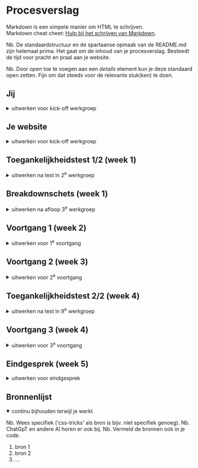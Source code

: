 # Procesverslag
Markdown is een simpele manier om HTML te schrijven.  
Markdown cheat cheet: [Hulp bij het schrijven van Markdown](https://github.com/adam-p/markdown-here/wiki/Markdown-Cheatsheet).

Nb. De standaardstructuur en de spartaanse opmaak van de README.md zijn helemaal prima. Het gaat om de inhoud van je procesverslag. Besteedt de tijd voor pracht en praal aan je website.

Nb. Door *open* toe te voegen aan een *details* element kun je deze standaard open zetten. Fijn om dat steeds voor de relevante stuk(ken) te doen.





## Jij

<details>
  <summary>uitwerken voor kick-off werkgroep</summary>

  ### Auteur:
  Robin Elseman 😎

  #### Je startniveau:
  Rood

  #### Je focus:
  Responsive & surface plane
 
</details>





## Je website

<details>
  <summary>uitwerken voor kick-off werkgroep</summary>

  ### Je opdracht:
  [Stussy's website link](https://eu.stussy.com/)

  #### Screenshot(s) van de eerste pagina (small screen): 
  Homepage<br>
  <img src="readme-images/image-one.png" width="375px" alt="Homepage van stussy.com">

---

  #### Screenshot(s) van de tweede pagina (small screen):
  Productpagina<br>
  <img src="readme-images/image-two.png" width="375px" alt="Productpagina van stussy.com">

</details>



## Toegankelijkheidstest 1/2 (week 1)

<details>
  <summary>uitwerken na test in 2<sup>e</sup> werkgroep</summary>

  ### Bevindingen
  Lijst met je bevindingen die in de test naar voren kwamen:
  <ul>
  <li>De headings hebben een logische volgorde. Dit is dus een positief iets om niet te veranderen in de nieuwe verbeterde versie van deze site.</li>
  <li>Accessibility wordt pas laat verteld, dit kan anders. Wat mij betreft is de site opzichzelf al accessible en hoeven er hier geen settings voor worden aangepast. Sowieso moet hier eerst aandacht aan worden gevestigd zodat de gebruiker hier gelijk gebruik van kan maken als dat nodig is.</li>
  <li>Links hebben een goede beschrijving over de bestemming. Dit is dus een positieve eigenschap van de website waar niet veel aan hoeft worden veranderd.</li>
  <li>Voor screenreaders is het onduidelijk dat er onder shop meerdere subcategoriëen zijn. Hetzeflde geldt voor customer service. Dit is voor mensen die deze optie gebruiken extreem onhandig. Hier moet een duidelijk onderscheid in komen.</li>
  <li>Focus punten op de site kan worden verbeterd. Als er door de website wordt genavigeerd is het vaak lastig tot niet duidelijk waar de focus ligt. Hier is dus ruimte voor verbetering.</li>
  <li>De website werkt op alle oriëntaties. Dit is ook een positieve eigenschap van een goede responsive website.</li>
  <li>Horizontale scrolls worden niet gebruikt. Dit wil ik graag zo houden, omdat dit vaak niet heel accessible is.</li>
  <li>Buttons kunnen misschien iets groter, voor mensen met motorische beperkingen. Dat is iets waar ik aandacht aan ga besteden op de nieuwe verbeterde website.</li>
  <li>Scroll ruimte is voldoende aanwezig.</li>
  <li>Alt teksten zijn niet voldoende. Hier zal ik dus ook veel meer aandacht aan geven. Voor mensen die afhankelijk zijn van deze altteksten is het zeer hinderlijk om dit niet goed te benutten.</li>
            
  </ul>
  <img src="readme-images/cl1.jpg" width="375px" alt="Checklist accessibility page 1">
  <img src="readme-images/cl2.jpg" width="375px" alt="Checklist accessibility page 2">
  <img src="readme-images/cl3.jpg" width="375px" alt="Checklist accessibility page 3">
  <img src="readme-images/cl4.jpg" width="375px" alt="Checklist accessibility page 4">
  <img src="readme-images/cl5.jpg" width="375px" alt="Checklist accessibility page 5">
</details>



## Breakdownschets (week 1)

<details>
  <summary>uitwerken na afloop 3<sup>e</sup> werkgroep</summary>

  ### de hele pagina: 
  <img src="readme-images/dummy-plaatje.jpg" width="375px" alt="breakdown van de hele pagina">

  ### dynamisch deel (bijv menu): 
  <img src="readme-images/dummy-plaatje.jpg" width="375px" alt="breakdown van een dynamisch deel">

  ### wellicht nog een dynamisch deel (bijv filter): 
  <img src="readme-images/dummy-plaatje.jpg" width="375px" alt="breakdown van nog een dynamisch deel">

</details>





## Voortgang 1 (week 2)

<details>
  <summary>uitwerken voor 1<sup>e</sup> voortgang</summary>

  ### Stand van zaken
  hier dit ging goed & dit was lastig (neem ook screenshots op van delen van je website en code)


  ### Agenda voor meeting
  samen met je groepje opstellen

  | student 1      | student 2          | student 3    | student 4        |
  | ---            | ---                | ---          | ---              |
  | dit bespreken  | en dit             | en ik dit    | en dan ik dat    |
  | en dat ook nog | dit als er tijd is | nog een punt | dit wil ik zeker |
  | ...            | ...                | ...          | ...              |


  ### Verslag van meeting
  hier na afloop snel de uitkomsten van de meeting vastleggen

  - punt 1
  - punt 2
  - nog een punt
  - ...

</details>





## Voortgang 2 (week 3)

<details>
  <summary>uitwerken voor 2<sup>e</sup> voortgang</summary>

  ### Stand van zaken
  hier dit ging goed & dit was lastig (neem ook screenshots op van delen van je website en code)


  ### Agenda voor meeting
  samen met je groepje opstellen

  | student 1      | student 2          | student 3    | student 4        |
  | ---            | ---                | ---          | ---              |
  | dit bespreken  | en dit             | en ik dit    | en dan ik dat    |
  | en dat ook nog | dit als er tijd is | nog een punt | dit wil ik zeker |
  | ...            | ...                | ...          | ...              |


  ### Verslag van meeting
  hier na afloop snel de uitkomsten van de meeting vastleggen

  - punt 1
  - punt 2
  - nog een punt
- ...

</details>





## Toegankelijkheidstest 2/2 (week 4)

<details>
  <summary>uitwerken na test in 9<sup>e</sup> werkgroep</summary>

  ### Bevindingen
  Lijst met je bevindingen die in de test naar voren kwamen (geef ook aan wat er verbeterd is):

</details>





## Voortgang 3 (week 4)

<details>
  <summary>uitwerken voor 3<sup>e</sup> voortgang</summary>

  ### Stand van zaken
  hier dit ging goed & dit was lastig (neem ook screenshots op van delen van je website en code)


  ### Agenda voor meeting
  samen met je groepje opstellen

  | student 1      | student 2          | student 3    | student 4        |
  | ---            | ---                | ---          | ---              |
  | dit bespreken  | en dit             | en ik dit    | en dan ik dat    |
  | en dat ook nog | dit als er tijd is | nog een punt | dit wil ik zeker |
  | ...            | ...                | ...          | ...              |


  ### Verslag van meeting
  hier na afloop snel de uitkomsten van de meeting vastleggen

  - punt 1
  - punt 2
  - nog een punt
  - ...

</details>





## Eindgesprek (week 5)

<details>
  <summary>uitwerken voor eindgesprek</summary>

  ### Je uitkomst - karakteristiek screenshots:
  <img src="readme-images/dummy-plaatje.jpg" width="375px" alt="uitomst opdracht 1">


  ### Dit ging goed/Heb ik geleerd: 
  Korte omschrijving met plaatjes

  <img src="readme-images/dummy-plaatje.jpg" width="375px" alt="top">


  ### Dit was lastig/Is niet gelukt:
  Korte omschrijving met plaatjes

  <img src="readme-images/dummy-plaatje.jpg" width="375px" alt="bummer">
</details>





## Bronnenlijst

<details open>
  <summary>continu bijhouden terwijl je werkt</summary>

  Nb. Wees specifiek ('css-tricks' als bron is bijv. niet specifiek genoeg). 
  Nb. ChatGpT en andere AI horen er ook bij.
  Nb. Vermeld de bronnen ook in je code.

  1. bron 1
  2. bron 2
  3. ...

</details>